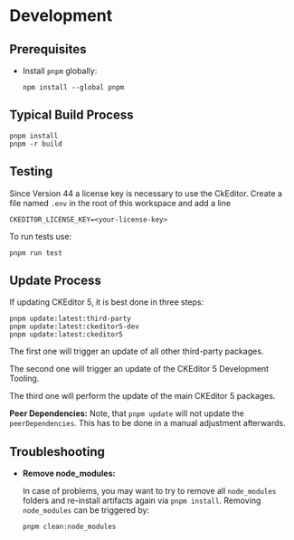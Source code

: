 # Development

## Prerequisites

* Install `pnpm` globally:

  ```text
  npm install --global pnpm
  ```

## Typical Build Process

```text
pnpm install
pnpm -r build
```

## Testing

Since Version 44 a license key is necessary to use the CkEditor.
Create a file named `.env` in the root of this workspace and add a line

```text
CKEDITOR_LICENSE_KEY=<your-license-key>
```

To run tests use:

```text
pnpm run test
```

## Update Process

If updating CKEditor 5, it is best done in three steps:

```text
pnpm update:latest:third-party
pnpm update:latest:ckeditor5-dev
pnpm update:latest:ckeditor5
```

The first one will trigger an update of all other third-party packages.

The second one will trigger an update of the CKEditor 5 Development Tooling.

The third one will perform the update of the main CKEditor 5 packages.

**Peer Dependencies:** Note, that `pnpm update` will not update the
`peerDependencies`. This has to be done in a manual adjustment afterwards.

## Troubleshooting

* **Remove node_modules:**

  In case of problems, you may want to try to remove all `node_modules`
  folders and re-install artifacts again via `pnpm install`. Removing
  `node_modules` can be triggered by:

  ```text
  pnpm clean:node_modules
  ```
